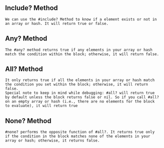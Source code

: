 ## Include? Method

    We can use the #include? Method to know if a element exists or not in an array or hash. It will return true or false.

## Any? Method

    The #any? method returns true if any elements in your array or hash match the condition within the block; otherwise, it will return false.

## All? Method

    It only returns true if all the elements in your array or hash match the condition you set within the block; otherwise, it will return false.
    Special note to keep in mind while debugging: #all? will return true by default unless the block returns false or nil. So if you call #all? on an empty array or hash (i.e., there are no elements for the block to evaluate), it will return true

## None? Method

    #none? performs the opposite function of #all?. It returns true only if the condition in the block matches none of the elements in your array or hash; otherwise, it returns false.
